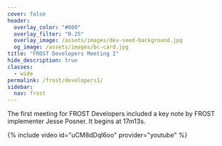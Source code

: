 ```yaml
---
cover: false
header:
  overlay_color: "#000"
  overlay_filter: "0.25"
  overlay_image: /assets/images/dev-seed-background.jpg
  og_image: /assets/images/bc-card.jpg
title: "FROST Developers Meeting I"
hide_description: true
classes:
  - wide
permalink: /frost/developers1/
sidebar:
  nav: frost
---
```

The first meeting for FROST Developers included a key note by FROST implementer Jesse Posner. It begins at 17m13s.

{% include video id="uCM8dDql6oo" provider="youtube" %}

